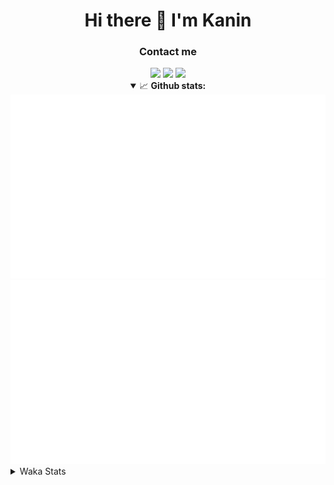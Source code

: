 <div align="center">
 <h1>Hi there 👋 I'm Kanin</h1>
 <h3>Contact me</h3>
 <a href="mailto:im@kanin.dev"><img src="https://img.shields.io/badge/gmail-%23D14836.svg?&style=for-the-badge&logo=gmail&logoColor=white"/></a>
 <a href="https://twitter.com/KaninDev"><img src="https://img.shields.io/badge/twitter-%231DA1F2.svg?&style=for-the-badge&logo=twitter&logoColor=white"/></a>
 <a href="https://www.linkedin.com/in/KaninDev"><img src="https://img.shields.io/badge/linkedin-%230077B5.svg?&style=for-the-badge&logo=linkedin&logoColor=white"/></a>
<details open>
  <summary>📈 <b>Github stats:</b></summary>
  <img src="https://github.com/Kanin/Kanin/blob/master/scripts/GitHubStats/generated/overview.svg"/>
  <img src="https://github.com/Kanin/Kanin/blob/master/scripts/GitHubStats/generated/languages.svg"/>
</details>
</div>

<details>
 <summary>Waka Stats</summary>

<!--START_SECTION:waka-->
![Code Time](http://img.shields.io/badge/Code%20Time-1%2C967%20hrs%2046%20mins-blue)

![Profile Views](http://img.shields.io/badge/Profile%20Views-2-blue)

![Lines of code](https://img.shields.io/badge/From%20Hello%20World%20I%27ve%20Written-831.9%20thousand%20lines%20of%20code-blue)

**🐱 My GitHub Data** 

> 📦 99.6 kB Used in GitHub's Storage 
 > 
> 🏆 173 Contributions in the Year 2023
 > 
> 🚫 Not Opted to Hire
 > 
> 📜 20 Public Repositories 
 > 
> 🔑 10 Private Repositories 
 > 
**I'm an Early 🐤** 

```text
🌞 Morning                2405 commits        ██████░░░░░░░░░░░░░░░░░░░   24.22 % 
🌆 Daytime                2938 commits        ███████░░░░░░░░░░░░░░░░░░   29.59 % 
🌃 Evening                2825 commits        ███████░░░░░░░░░░░░░░░░░░   28.45 % 
🌙 Night                  1762 commits        ████░░░░░░░░░░░░░░░░░░░░░   17.74 % 
```
📅 **I'm Most Productive on Monday** 

```text
Monday                   1792 commits        █████░░░░░░░░░░░░░░░░░░░░   18.05 % 
Tuesday                  1293 commits        ███░░░░░░░░░░░░░░░░░░░░░░   13.02 % 
Wednesday                1048 commits        ███░░░░░░░░░░░░░░░░░░░░░░   10.55 % 
Thursday                 1503 commits        ████░░░░░░░░░░░░░░░░░░░░░   15.14 % 
Friday                   1667 commits        ████░░░░░░░░░░░░░░░░░░░░░   16.79 % 
Saturday                 1016 commits        ███░░░░░░░░░░░░░░░░░░░░░░   10.23 % 
Sunday                   1611 commits        ████░░░░░░░░░░░░░░░░░░░░░   16.22 % 
```


📊 **This Week I Spent My Time On** 

```text
🕑︎ Time Zone: America/New_York

💬 Programming Languages: 
Python                   9 hrs 22 mins       ███████████████░░░░░░░░░░   60.18 % 
HTML                     3 hrs 57 mins       ██████░░░░░░░░░░░░░░░░░░░   25.35 % 
SCSS                     1 hr 19 mins        ██░░░░░░░░░░░░░░░░░░░░░░░   08.50 % 
Bash                     18 mins             ░░░░░░░░░░░░░░░░░░░░░░░░░   01.97 % 
XML                      10 mins             ░░░░░░░░░░░░░░░░░░░░░░░░░   01.16 % 

🔥 Editors: 
PyCharm                  15 hrs 35 mins      █████████████████████████   100.00 % 

🐱‍💻 Projects: 
NailaSite                13 hrs 29 mins      ██████████████████████░░░   86.56 % 
Naila.py                 1 hr 9 mins         ██░░░░░░░░░░░░░░░░░░░░░░░   07.45 % 
BB-CommunityBot          34 mins             █░░░░░░░░░░░░░░░░░░░░░░░░   03.66 % 
Site                     21 mins             █░░░░░░░░░░░░░░░░░░░░░░░░   02.33 % 

💻 Operating System: 
Windows                  15 hrs 35 mins      █████████████████████████   100.00 % 
```

**I Mostly Code in Python** 

```text
Python                   26 repos            ███████████████░░░░░░░░░░   60.47 % 
Java                     6 repos             ███░░░░░░░░░░░░░░░░░░░░░░   13.95 % 
JavaScript               4 repos             ██░░░░░░░░░░░░░░░░░░░░░░░   09.30 % 
Kotlin                   2 repos             █░░░░░░░░░░░░░░░░░░░░░░░░   04.65 % 
HTML                     2 repos             █░░░░░░░░░░░░░░░░░░░░░░░░   04.65 % 
```



**Timeline**

![Lines of Code chart](https://raw.githubusercontent.com/Kanin/Kanin/master/assets/bar_graph.png)


 Last Updated on 30/04/2023 14:33:57 UTC
<!--END_SECTION:waka-->
</details>
